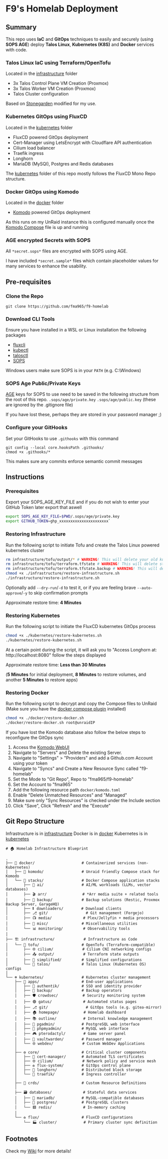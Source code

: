 # F9's Homelab Deployment

## Summary
This repo uses **IaC** and **GitOps** techniques to easily and securely (using **SOPS AGE**) deploy **Talos Linux**, **Kubernetes (K8S)** and **Docker** services with code.

### Talos Linux IaC using Terraform/OpenTofu
Located in the [infrastructure](infrastructure) folder
- 3x Talos Control Plane VM Creation (Proxmox)
- 3x Talos Worker VM Creation (Proxmox)
- Talos Cluster configuration

Based on [Stonegarden](https://blog.stonegarden.dev/articles/2024/08/talos-proxmox-tofu/) modified for my use.

###  Kubernetes GitOps using FluxCD
Located in the [kubernetes](kubernetes) folder
- FluxCD powered GitOps deployment
- Cert-Manager using LetsEncrypt with Cloudflare API authentication
- Cilium load balancer
- Traefik ingress
- Longhorn
- MariaDB (MySQl), Postgres and Redis databases

The [kubernetes](kubernetes) folder of this repo mostly follows the FluxCD Mono Repo structure.

### Docker GitOps using Komodo
Located in the [docker](docker) folder
- [Komodo](https://komo.do/) powered GitOps deployment

As this runs on my UnRaid instance this is configured manually once the [Komodo Compose](docker/komodo/) file is up and running

### AGE encrypted Secrets with SOPS
All `*secret.sops*` files are encrypted with SOPS using AGE.

I have included `*secret.sample*` files which contain placeholder values for many services to enhance the usability.

## Pre-requisites
### Clone the Repo
`git clone https://github.com/fma965/f9-homelab`

### Download CLI Tools
Ensure you have installed in a WSL or Linux installation the following packages
- [fluxcli](https://fluxcd.io/flux/cmd/)
- [kubectl](https://kubernetes.io/docs/tasks/tools/install-kubectl-linux/)
- [talosctl](https://www.talos.dev/v1.9/talos-guides/install/talosctl/)
- [SOPS](https://github.com/getsops/sops/releases/latest)

Windows users make sure SOPS is in your `PATH` (e.g. C:\Windows)
### SOPS Age Public/Private Keys
[AGE](https://github.com/FiloSottile/age) keys for SOPS to use need to be saved in the following structure from the root of this repo.
`.sops/age/private.key`
`.sops/age/public.key`
(these are ignored by the .gitignore file)

If you have lost these, perhaps they are stored in your password manager ;)

### Configure your GitHooks
Set your GitHooks to use `.githooks` with this command
```
git config --local core.hooksPath .githooks/
chmod +x .githooks/*
```
This makes sure any commits enforce semantic commit messages

## Instructions
### Prerequisites
Export your SOPS_AGE_KEY_FILE and if you do not wish to enter your GitHub Token later export that aswell
```bash
export SOPS_AGE_KEY_FILE=$PWD/.sops/age/private.key
export GITHUB_TOKEN=ghp_xxxxxxxxxxxxxxxxxxxxxx`
```

### Restoring Infrastructure
Run the following script to initiate Tofu and create the Talos Linux powered kubernetes cluster

```bash
rm infrastructure/tofu/output/* # WARNING! This will delete your old kube-config and talos-confg
rm infrastructure/tofu/terraform.tfstate # WARNING! This will delete state
rm infrastructure/tofu/terraform.tfstate.backup # WARNING! This will delete state
chmod +x ./infrastructure/restore-infrastructure.sh
./infrastructure/restore-infrastructure.sh
```
Optionally add `--dry-run`/`-d` to test it, or if you are feeling brave `--auto-approve`/`-y` to skip confirmation prompts

Approximate restore time: **4 Minutes**

### Restoring Kubernetes
Run the following script to initiate the FluxCD kubernetes GitOps process
```bash
chmod +x ./kubernetes/restore-kubernetes.sh
./kubernetes/restore-kubernetes.sh
```
At a certain point during the script, it will ask you to "Access Longhorn at: http://localhost:8080" follow the steps displayed

Approximate restore time: **Less than 30 Minutes**

(**5 Minutes** for initial deployment, **8 Minutes** to restore volumes, and another **5 Minutes** to restore apps)

### Restoring Docker
Run the following script to decrypt and copy the Compose files to UnRaid
(Make sure you have the [docker compose plugin](https://forums.unraid.net/topic/114415-plugin-docker-compose-manager/) installed)
```bash
chmod +x ./docker/restore-docker.sh
./docker/restore-docker.sh root@unraidIP
```
If you have lost the Komodo database also follow the below steps to reconfigure the GitOps sync
1. Access the [Komodo WebUI](https://komodo.f9.casa)
2. Navigate to "Servers" and Delete the existing Server.
3. Navigate to "Settings" > "Providers" and add a Github.com Account using your token
4. Navigate to "Syncs" and Create a New Resource Sync called "f9-homelab"
5. Set the Mode to "Git Repo", Repo to "fma965/f9-homelab"
6. Set the Account to "fma965"
7. Add the following resource path `docker/komodo.toml`
8. Enable "Delete Unmatched Resources" and "Managed"
9. Make sure only "Sync Resources" is checked under the Include section
10. Click "Save", Click "Refresh" and the "Execute"

## Git Repo Structure
Infrastructure is in [infrastructure](infrastructure)
Docker is in [docker](docker)
Kubernetes is in [kubernetes](kubernetes)
```
# 🏠 Homelab Infrastructure Blueprint

.
├── 📁 docker/                     # Containerized services (non-Kubernetes)
│   ├── 📁 komodo/                 # Unraid friendly Compose stack for Komodo
│   └── 📁 stacks/                 # Docker Compose application stacks
│       ├── 🤖 ai/                 # AI/ML workloads (LLMs, vector databases)
│       ├── 🎬 arr/                # *Arr media suite + related tools
│       ├── 💾 backup/             # Backup solutions (Restic, Proxmox Backup Server, GarageHQ)
│       ├── ⏬ downloaders/        # Download clients
│       ├── ⎇ git/                 # Git management (Forgejo)
│       ├── 📺 media/              # Plex/Jellyfin + media processors
│       ├── 🧩 misc/               # Miscellaneous utilities
│       └── 📊 monitoring/         # Observability tools
│
├── 🏗️ infrastructure/             # Infrastructure as Code
│   └── 📁 tofu/                   # OpenTofu (Terraform-compatible)
│       ├── 🌐 cilium/             # Cilium CNI networking configs
│       ├── 📤 output/             # Terraform state outputs
│       ├── 🧩 simplified/         # Simplified configurations
│       └── 🤖 talos/              # Talos Linux (Kubernetes OS) configs
│
└── ☸️ kubernetes/                 # Kubernetes cluster management
    ├── 📱 apps/                   # End-user applications
    │   ├── 🔐 authentik/          # SSO and identity provider
    │   ├── 💾 backup/             # Backup operators
    │   ├── 🛡️ crowdsec/           # Security monitoring system
    │   ├── 🟢 gatus/              # Automated status pages
    │   ├── ⎇ git/                 # GitOps tools (e.g. gitea-mirror)
    │   ├── 🏠 homepage/           # Homelab dashboard
    │   ├── 📚 outline/            # Internal knowledge management
    │   ├── 🐘 pgadmin/            # PostgreSQL web interface
    │   ├── 🐬 phpmyadmin/         # MySQL web interface
    │   ├── 🎮 pterodactyl/        # Game server panel
    │   ├── 🔑 vaultwarden/        # Password manager
    │   └── 🌐 webdev/             # Custom WebDev Applications
    │
    ├── ⚙️ core/                   # Critical cluster components
    │   ├── 📜 cert-manager/       # Automated TLS certificates
    │   ├── 🌐 cilium/             # Network policy and service mesh
    │   ├── ♻️ flux-system/        # GitOps control plane
    │   ├── 💽 longhorn/           # Distributed block storage
    │   └── 🚪 traefik/            # Ingress controller
    │
    ├── 📜 crds/                   # Custom Resource Definitions
    │
    ├── 🗃️ databases/              # Stateful data services
    │   ├── 🐬 mariadb/            # MySQL-compatible databases
    │   ├── 🐘 postgres/           # PostgreSQL clusters
    │   └── 🟥 redis/              # In-memory caching
    │
    └── ♻️ flux/                   # FluxCD configurations
        └── 🏭 cluster/            # Primary cluster sync definition
```

## Footnotes
Check my [Wiki](https://wiki.f9.casa) for more details!